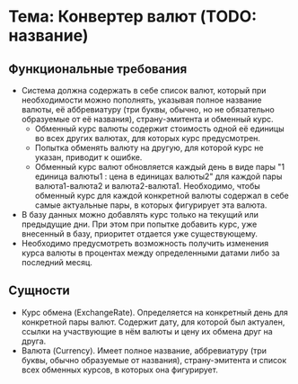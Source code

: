 # Тема: Конвертер валют (TODO: название)
## Функциональные требования
- Система должна содержать в себе список валют, который при необходимости можно пополнять, указывая полное название валюты, её аббревиатуру (три буквы, обычно, но не обязательно образуемые от её названия), страну-эмитента и обменный курс.
  - Обменный курс валюты содержит стоимость одной её единицы во всех других валютах, для которых курс предусмотрен.
  - Попытка обменять валюту на другую, для которой курс не указан, приводит к ошибке.
  - Обменный курс валют обновляется каждый день в виде пары "1 единица валюты1 : цена в единицах валюты2" для каждой пары валюта1-валюта2 и валюта2-валюта1. Необходимо, чтобы обменный курс для каждой конкретной валюты содержал в себе самые актуальные пары, в которых фигурирует эта валюта.
- В базу данных можно добавлять курс только на текущий или предыдущие дни. При этом при попытке добавить курс, уже внесенный в базу, приоритет отдается уже существующему.
- Необходимо предусмотреть возможность получить изменения курса валюты в процентах между определенными датами либо за последний месяц.
## Сущности
- Курс обмена (ExchangeRate). Определяется на конкретный день для конкретной пары валют. Содержит дату, для которой был актуален, ссылки на участвующие в нём валюты и цену их обмена друг на друга.
- Валюта (Currency). Имеет полное название, аббревиатуру (три буквы, обычно образуемые от названия), страну-эмитента и список всех обменных курсов, в которых она фигурирует.
